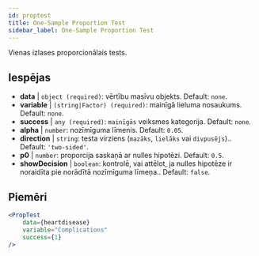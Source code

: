 ```yaml
---
id: proptest
title: One-Sample Proportion Test
sidebar_label: One-Sample Proportion Test
---
```


Vienas izlases proporcionālais tests.

## Iespējas

* __data__ | `object (required)`: vērtību masīvu objekts. Default: `none`.
* __variable__ | `(string|Factor) (required)`: mainīgā lieluma nosaukums. Default: `none`.
* __success__ | `any (required)`: `mainīgās` veiksmes kategorija. Default: `none`.
* __alpha__ | `number`: nozīmīguma līmenis. Default: `0.05`.
* __direction__ | `string`: testa virziens (`mazāks`, `lielāks` vai `divpusējs`).. Default: `'two-sided'`.
* __p0__ | `number`: proporcija saskaņā ar nulles hipotēzi. Default: `0.5`.
* __showDecision__ | `boolean`: kontrolē, vai attēlot, ja nulles hipotēze ir noraidīta pie norādītā nozīmīguma līmeņa.. Default: `false`.


## Piemēri

```jsx live
<PropTest
    data={heartdisease} 
    variable="Complications"
    success={1}
/>
```
